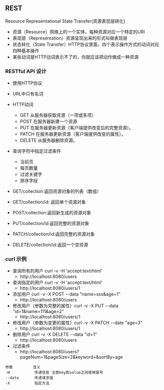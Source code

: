 ## REST
Resource Representational State Transfer(资源表现层转化)
- 资源（Resource）网络上的一个实体，每种资源对应一个特定的URI
- 表现层（Representation）资源呈现出来的形式叫做表现层
- 状态转化（State Transfer）HTTP协议里面，四个表示操作方式的动词对应四种基本操作
- 某些动词是HTTP动词表示不了的，你就应该把动作做成一种资源
### RESTful API 设计
- 使用HTTP协议
- URL中只有名词
- HTTP动词
    * GET 从服务器获取资源（一项或多项）
    * POST 在服务器新建一个资源
    * PUT 在服务器更新资源（客户端提供改变后的完整资源）。
    * PATCH 在服务器更新资源（客户端提供改变的属性）。
    * DELETE 从服务器删除资源。
- 查询字符中指定过滤条件
    * 当前页
    * 每页数量
    * 过滤关键字
    * 排序字段

- GET/collection:返回资源对象的列表（数组）
- GET/collection/id: 返回单个资源对象
- POST/collection:返回新生成的资源对象
- PUT/collection/id:返回完整的资源对象
- PATCH/collection/id:返回完整的资源对象
- DELETE/collection/id:返回一个空资源

### curl 示例
- 查询所有的用户 curl -v -H 'accept:text/html'
    * http://localhost:8080/users
- 查询指定的用户 curl -v -H 'accept:text/html'
    * http://localhost:8080/users/1
- 添加用户 curl -v -X POST --data "name=sss&age=1"
    * http://localhost:8080/users
- 修改用户（参数为完整的属性）curl -v -X PUT --data "id=1&name=111&age=2"
    * http://localhost:8080/users/1
- 修改用户（参数为变更的属性）curl -v -X PATCH --date "age=3"
    * http://localhost:8080/users/1
- 删除用户 curl -v -X DELETE --data "id=1"
    * http://localhost:8080/users
- 过滤条件
    * http://localhost:8080/users?pageNum=1&pageSize=2&keyword=&sortBy=age

``` 
参数         含义
-H           传递信息 注意key和value之间使用冒号
--data       传递请求值
-X           指定方法
```
